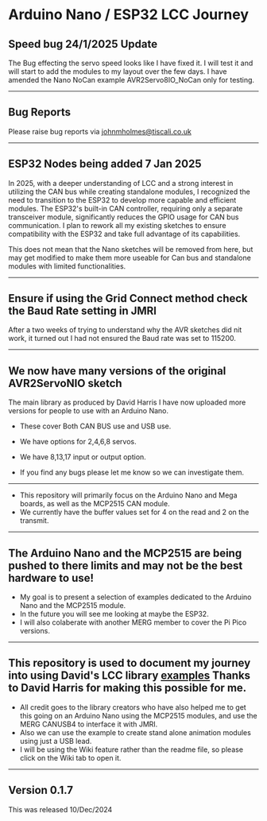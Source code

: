 # Arduino Nano / ESP32 LCC Journey

## Speed bug 24/1/2025 Update

The Bug effecting the servo speed looks like I have fixed it. I will test it and will start to add the modules to my layout over the few days. I have amended the Nano NoCan example AVR2Servo8IO_NoCan only for testing.

----

## Bug Reports

Please raise bug reports via johnmholmes@tiscali.co.uk

----

## ESP32 Nodes being added 7 Jan 2025

In 2025, with a deeper understanding of LCC and a strong interest in utilizing the CAN bus while creating standalone modules, I recognized the need to transition to the ESP32 to develop more capable and efficient modules. The ESP32's built-in CAN controller, requiring only a separate transceiver module, significantly reduces the GPIO usage for CAN bus communication. I plan to rework all my existing sketches to ensure compatibility with the ESP32 and take full advantage of its capabilities.

This does not mean that the Nano sketches will be removed from here, but may get modified to make them more useable for Can bus and standalone modules with limited functionalities.

----

## Ensure if using the Grid Connect method check the Baud Rate setting in JMRI

After a two weeks of trying to understand why the AVR sketches did nit work, it turned out I had not ensured the Baud rate was set to 115200.

----
## We now have many versions of the original AVR2ServoNIO sketch 

The main library as produced by David Harris I have now uploaded more versions for people to use with an Arduino Nano.

 - These cover Both CAN BUS use and USB use.
 - We have options for 2,4,6,8 servos.
 - We have 8,13,17 input or output option.

 - If you find any bugs please let me know so we can investigate them.

----

- This repository will primarily focus on the Arduino Nano and Mega boards, as well as the MCP2515 CAN module.
- We currently have the buffer values set for 4 on the read and 2 on the transmit.


----

## The Arduino Nano and the MCP2515 are being pushed to there limits and may not be the best hardware to use!

- My goal is to present a selection of examples dedicated to the Arduino Nano and the MCP2515 module.
- In the future you will see me looking at maybe the ESP32.
- I will also colaberate with another MERG member to cover the Pi Pico versions.

----

## This repository is used to document my journey into using David's LCC library [examples](https://github.com/openlcb/OpenLCB_Single_Thread) Thanks to David Harris for making this possible for me.

- All credit goes to the library creators who have also helped me to get this going on an Arduino Nano using the MCP2515 modules, and use the MERG CANUSB4 to interface it with JMRI.
- Also we can use the example to create stand alone animation modules using just a USB lead.
- I will be using the Wiki feature rather than the readme file, so please click on the Wiki tab to open it.

----

## Version 0.1.7

This was released 10/Dec/2024





